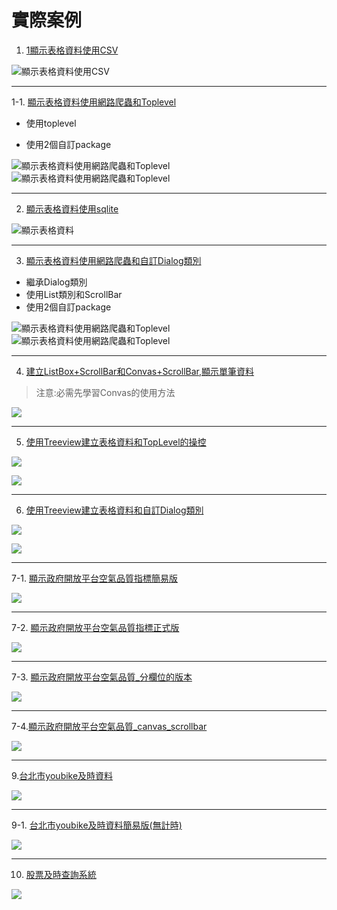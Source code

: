 # 實際案例

1. [1顯示表格資料使用CSV](./1顯示表格資料使用CSV/sample1_displayCSV_Grid.py)

![顯示表格資料使用CSV](./images/pic1.png)

---

1-1. [顯示表格資料使用網路爬蟲和Toplevel](./1-1爬蟲和使用Toplevel/main.py)

- 使用toplevel
  
- 使用2個自訂package

![顯示表格資料使用網路爬蟲和Toplevel](./images/pic1-1-1.png)
![顯示表格資料使用網路爬蟲和Toplevel](./images/pic1-1-2.png)


---


2. [顯示表格資料使用sqlite](./2顯示表格資料使用sqlite/sample2_displayTable_sqlite.py)

![顯示表格資料](./images/pic1.png)

---

3. [顯示表格資料使用網路爬蟲和自訂Dialog類別](./1-2爬蟲和使用自訂Dialog/main.py)

- 繼承Dialog類別
- 使用List類別和ScrollBar
- 使用2個自訂package

![顯示表格資料使用網路爬蟲和Toplevel](./images/pic1-2-1.png)
![顯示表格資料使用網路爬蟲和Toplevel](./images/pic1-2-2.png)

---



4. [建立ListBox+ScrollBar和Convas+ScrollBar,顯示單筆資料](./4listBox_ScrollBar_Convas/sample4_displayOneRow_listbox.py)
> 注意:必需先學習Convas的使用方法

![](./images/pic2.png)

---

5. [使用Treeview建立表格資料和TopLevel的操控](./5treeView_topLevel/sample5_displayTable_TreeView_topLevel.py)

![](./images/pic4.png)

![](./images/pic5.png)

---

6. [使用Treeview建立表格資料和自訂Dialog類別](./6treeview和自訂Dialog類別/sample6_displayTable_TreeView_Dialog.py)

![](./images/pic4.png)

![](./images/pic6.png)

---

7-1. [顯示政府開放平台空氣品質指標簡易版](./7顯示政府開放平台空氣品質指標簡易版/sample8_顯示目前空氣品質.py)

![](./images/pic7.png)

---

7-2. [顯示政府開放平台空氣品質指標正式版](./7-2顯示政府開放平台空氣品質指標正式版/sample9_空氣品質指標正式版.py)

![](./images/pic8.png)

---

7-3. [顯示政府開放平台空氣品質_分欄位的版本](./空氣品質指標aqi_csv_多欄位版/main.py)

![](./空氣品質指標aqi_csv_多欄位版/images/pic1.png)

---

7-4.[顯示政府開放平台空氣品質_canvas_scrollbar](./空氣品質指標aqi_csv_canvas_scrollbar/main.py)

![](./空氣品質指標aqi_csv_canvas_scrollbar/images/pic1.png)

---


9.[台北市youbike及時資料](./台北市youbike/index.py)

![](./images/pic9.png)

---

9-1. [台北市youbike及時資料簡易版(無計時)](./簡易版youbike/youbikeOfTaipei.py)

![](./簡易版youbike/images/pic1.png)

---


10. [股票及時查詢系統](./10-1台灣證券交易所及時股票查詢系統/main.py)

![](./images/pic10.png)


